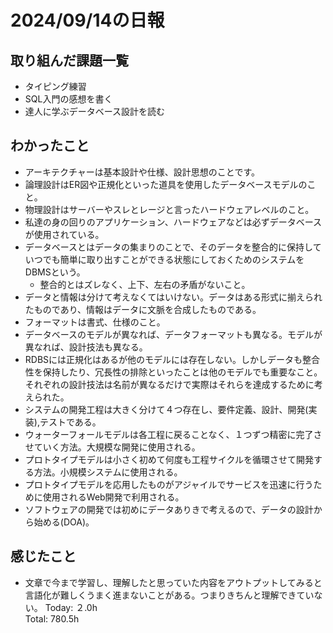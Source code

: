 # 2024/09/14の日報
## 取り組んだ課題一覧
* タイピング練習
* SQL入門の感想を書く
* 達人に学ぶデータベース設計を読む
## わかったこと
* アーキテクチャーは基本設計や仕様、設計思想のことです。
* 論理設計はER図や正規化といった道具を使用したデータベースモデルのこと。
* 物理設計はサーバーやスレとレージと言ったハードウェアレベルのこと。
* 私達の身の回りのアプリケーション、ハードウェアなどは必ずデータベースが使用されている。
* データベースとはデータの集まりのことで、そのデータを整合的に保持していつでも簡単に取り出すことができる状態にしておくためのシステムをDBMSという。
  *  整合的とはズレなく、上下、左右の矛盾がないこと。
* データと情報は分けて考えなくてはいけない。データはある形式に揃えられたものであり、情報はデータに文脈を合成したものである。
* フォーマットは書式、仕様のこと。
* データベースのモデルが異なれば、データフォーマットも異なる。モデルが異なれば、設計技法も異なる。
* RDBSには正規化はあるが他のモデルには存在しない。しかしデータも整合性を保持したり、冗長性の排除といったことは他のモデルでも重要なこと。<br>
それぞれの設計技法は名前が異なるだけで実際はそれらを達成するために考えられた。
*  システムの開発工程は大きく分けて４つ存在し、要件定義、設計、開発(実装),テストである。
*  ウォーターフォールモデルは各工程に戻ることなく、１つずつ精密に完了させていく方法。大規模な開発に使用される。
*  プロトタイプモデルは小さく初めて何度も工程サイクルを循環させて開発する方法。小規模システムに使用される。
  *  プロトタイプモデルを応用したものがアジャイルでサービスを迅速に行うために使用されるWeb開発で利用される。
*  ソフトウェアの開発では初めにデータありきで考えるので、データの設計から始める(DOA)。      
## 感じたこと
* 文章で今まで学習し、理解したと思っていた内容をアウトプットしてみると言語化が難しくうまく進まないことがある。つまりきちんと理解できていない。
Today: ２.0h<br>
Total: 780.5h
